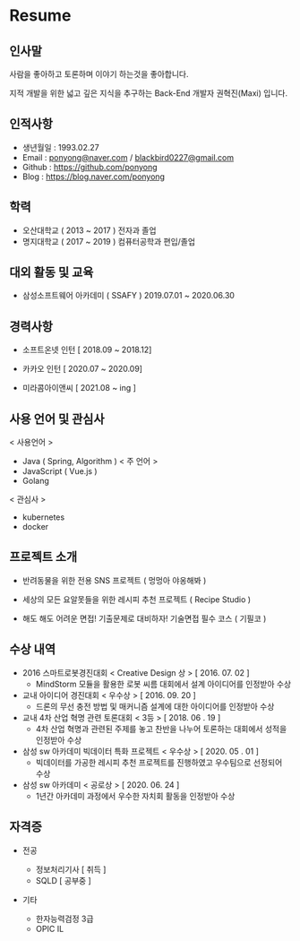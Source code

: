 # Resume

## 인사말

사람을 좋아하고 토론하며 이야기 하는것을 좋아합니다.

지적 개발을 위한 넓고 깊은 지식을 추구하는 Back-End 개발자 권혁진(Maxi) 입니다.

## 인적사항

- 생년월일 : 1993.02.27
- Email : ponyong@naver.com / blackbird0227@gmail.com
- Github : https://github.com/ponyong
- Blog : https://blog.naver.com/ponyong

## 학력

- 오산대학교 ( 2013 ~ 2017 ) 전자과 졸업
- 명지대학교 ( 2017 ~ 2019 ) 컴퓨터공학과 편입/졸업

## 대외 활동 및 교육

- 삼성소프트웨어 아카데미 ( SSAFY ) 2019.07.01 ~ 2020.06.30

## 경력사항

- 소프트온넷 인턴 [ 2018.09 ~ 2018.12]

- 카카오 인턴 [ 2020.07 ~ 2020.09]

- 미라콤아이앤씨 [ 2021.08 ~ ing ]

## 사용 언어 및 관심사

< 사용언어 >

- Java ( Spring, Algorithm ) < 주 언어 >
- JavaScript ( Vue.js )
- Golang

< 관심사 >

- kubernetes
- docker

## 프로젝트 소개

- 반려동물을 위한 전용 SNS 프로젝트 ( 멍멍아 야옹해봐 )

- 세상의 모든 요알못들을 위한 레시피 추천 프로젝트 ( Recipe Studio )

- 해도 해도 어려운 면접! 기출문제로 대비하자! 기술면접 필수 코스 ( 기필코 )

## 수상 내역

- 2016 스마트로봇경진대회 < Creative Design 상 > [ 2016. 07. 02 ]
  - MindStorm 모듈을 활용한 로봇 씨름 대회에서 설계 아이디어를 인정받아 수상
- 교내 아이디어 경진대회 < 우수상 > [ 2016. 09. 20 ]
  - 드론의 무선 충전 방법 및 매커니즘 설계에 대한 아이디어를 인정받아 수상
- 교내 4차 산업 혁명 관련 토론대회 < 3등 > [ 2018. 06 . 19 ]
  - 4차 산업 혁명과 관련된 주제를 놓고 찬반을 나누어 토론하는 대회에서 성적을 인정받아 수상
- 삼성 sw 아카데미 빅데이터 특화 프로젝트 < 우수상 > [ 2020. 05 . 01 ]
  - 빅데이터를 가공한 레시피 추천 프로젝트를 진행하였고 우수팀으로 선정되어 수상
- 삼성 sw 아카데미 < 공로상 > [ 2020. 06. 24 ]
  - 1년간 아카데미 과정에서 우수한 자치회 활동을 인정받아 수상

## 자격증

- 전공

  - 정보처리기사 [ 취득 ]
  - SQLD [ 공부중 ]

- 기타
  - 한자능력검정 3급
  * OPIC IL
